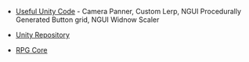 * [Useful Unity Code](https://github.com/Niquillas/UsefulUnityCode) - Camera Panner, Custom Lerp, NGUI Procedurally Generated Button grid, NGUI Widnow Scaler

* [Unity Repository](https://github.com/hu243285237/UnityRepository)

* [RPG Core](https://github.com/Fydar/RPGCore)
